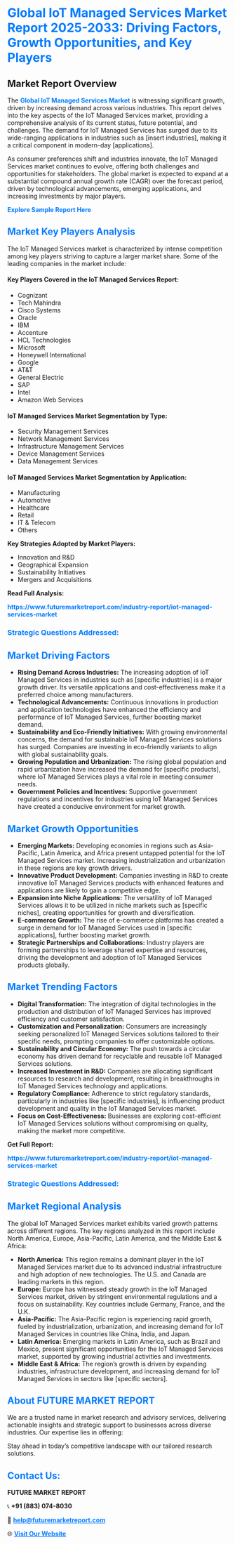 <h1 style="color: #007BFF;">Global IoT Managed Services Market Report 2025-2033: Driving Factors, Growth Opportunities, and Key Players</h1>

<section id="overview">
<h2>Market Report Overview</h2>
<p>The <a href="https://www.futuremarketreport.com/industry-report/iot-managed-services-market" style="color: #007BFF; text-decoration: none;"><strong>Global IoT Managed Services Market</strong></a> is witnessing significant growth, driven by increasing demand across various industries. This report delves into the key aspects of the IoT Managed Services market, providing a comprehensive analysis of its current status, future potential, and challenges. The demand for IoT Managed Services has surged due to its wide-ranging applications in industries such as [insert industries], making it a critical component in modern-day [applications].</p>
<p>As consumer preferences shift and industries innovate, the IoT Managed Services market continues to evolve, offering both challenges and opportunities for stakeholders. The global market is expected to expand at a substantial compound annual growth rate (CAGR) over the forecast period, driven by technological advancements, emerging applications, and increasing investments by major players.</p>
</section>

<section id="overview">
<p><a href="https://www.futuremarketreport.com/request-sample/reportId=46620" style="color: #007BFF; text-decoration: none;"><strong>Explore Sample Report Here</strong></a></p>
</section>

<section id="key-players">
<h2 style="color: #007BFF;">Market Key Players Analysis</h2>
<p>The IoT Managed Services market is characterized by intense competition among key players striving to capture a larger market share. Some of the leading companies in the market include:</p>
<h4>Key Players Covered in the IoT Managed Services Report:</h4>
<ul><li>Cognizant</li><li>Tech Mahindra</li><li>Cisco Systems</li><li>Oracle</li><li>IBM</li><li>Accenture</li><li>HCL Technologies</li><li>Microsoft</li><li>Honeywell International</li><li>Google</li><li>AT&amp;T</li><li>General Electric</li><li>SAP</li><li>Intel</li><li>Amazon Web Services</li></ul>
<h4>IoT Managed Services Market Segmentation by Type:</h4>
<ul><li>Security Management Services</li><li>Network Management Services</li><li>Infrastructure Management Services</li><li>Device Management Services</li><li>Data Management Services</li></ul>

<h4>IoT Managed Services Market Segmentation by Application:</h4>
<ul><li>Manufacturing</li><li>Automotive</li><li>Healthcare</li><li>Retail</li><li>IT &amp; Telecom</li><li>Others</li></ul>
<p><strong>Key Strategies Adopted by Market Players:</strong></p>
<ul>
<li>Innovation and R&D</li>
<li>Geographical Expansion</li>
<li>Sustainability Initiatives</li>
<li>Mergers and Acquisitions</li>
</ul>
</section>

<section>
<p><strong>Read Full Analysis: </strong></p><a href="https://www.futuremarketreport.com/industry-report/iot-managed-services-market" style="color: #007BFF; text-decoration: none;"><strong>https://www.futuremarketreport.com/industry-report/iot-managed-services-market</strong></a>
<h3 style="color: #007BFF;">Strategic Questions Addressed:</h3>
</section>

<section id="driving-factors">
<h2 style="color: #007BFF;">Market Driving Factors</h2>
<ul>
<li><strong>Rising Demand Across Industries:</strong> The increasing adoption of IoT Managed Services in industries such as [specific industries] is a major growth driver. Its versatile applications and cost-effectiveness make it a preferred choice among manufacturers.</li>
<li><strong>Technological Advancements:</strong> Continuous innovations in production and application technologies have enhanced the efficiency and performance of IoT Managed Services, further boosting market demand.</li>
<li><strong>Sustainability and Eco-Friendly Initiatives:</strong> With growing environmental concerns, the demand for sustainable IoT Managed Services solutions has surged. Companies are investing in eco-friendly variants to align with global sustainability goals.</li>
<li><strong>Growing Population and Urbanization:</strong> The rising global population and rapid urbanization have increased the demand for [specific products], where IoT Managed Services plays a vital role in meeting consumer needs.</li>
<li><strong>Government Policies and Incentives:</strong> Supportive government regulations and incentives for industries using IoT Managed Services have created a conducive environment for market growth.</li>
</ul>
</section>

<section id="growth-opportunities">
<h2 style="color: #007BFF;">Market Growth Opportunities</h2>
<ul>
<li><strong>Emerging Markets:</strong> Developing economies in regions such as Asia-Pacific, Latin America, and Africa present untapped potential for the IoT Managed Services market. Increasing industrialization and urbanization in these regions are key growth drivers.</li>
<li><strong>Innovative Product Development:</strong> Companies investing in R&D to create innovative IoT Managed Services products with enhanced features and applications are likely to gain a competitive edge.</li>
<li><strong>Expansion into Niche Applications:</strong> The versatility of IoT Managed Services allows it to be utilized in niche markets such as [specific niches], creating opportunities for growth and diversification.</li>
<li><strong>E-commerce Growth:</strong> The rise of e-commerce platforms has created a surge in demand for IoT Managed Services used in [specific applications], further boosting market growth.</li>
<li><strong>Strategic Partnerships and Collaborations:</strong> Industry players are forming partnerships to leverage shared expertise and resources, driving the development and adoption of IoT Managed Services products globally.</li>
</ul>
</section>

<section id="trending-factors">
<h2 style="color: #007BFF;">Market Trending Factors</h2>
<ul>
<li><strong>Digital Transformation:</strong> The integration of digital technologies in the production and distribution of IoT Managed Services has improved efficiency and customer satisfaction.</li>
<li><strong>Customization and Personalization:</strong> Consumers are increasingly seeking personalized IoT Managed Services solutions tailored to their specific needs, prompting companies to offer customizable options.</li>
<li><strong>Sustainability and Circular Economy:</strong> The push towards a circular economy has driven demand for recyclable and reusable IoT Managed Services solutions.</li>
<li><strong>Increased Investment in R&D:</strong> Companies are allocating significant resources to research and development, resulting in breakthroughs in IoT Managed Services technology and applications.</li>
<li><strong>Regulatory Compliance:</strong> Adherence to strict regulatory standards, particularly in industries like [specific industries], is influencing product development and quality in the IoT Managed Services market.</li>
<li><strong>Focus on Cost-Effectiveness:</strong> Businesses are exploring cost-efficient IoT Managed Services solutions without compromising on quality, making the market more competitive.</li>
</ul>
</section>

<section>
<p><strong>Get Full Report: </strong></p><a href="https://www.futuremarketreport.com/industry-report/iot-managed-services-market" style="color: #007BFF; text-decoration: none;"><strong>https://www.futuremarketreport.com/industry-report/iot-managed-services-market</strong></a>
<h3 style="color: #007BFF;">Strategic Questions Addressed:</h3>
</section>


<section id="regional-analysis">
<h2 style="color: #007BFF;">Market Regional Analysis</h2>
<p>The global IoT Managed Services market exhibits varied growth patterns across different regions. The key regions analyzed in this report include North America, Europe, Asia-Pacific, Latin America, and the Middle East & Africa:</p>
<ul>
<li><strong>North America:</strong> This region remains a dominant player in the IoT Managed Services market due to its advanced industrial infrastructure and high adoption of new technologies. The U.S. and Canada are leading markets in this region.</li>
<li><strong>Europe:</strong> Europe has witnessed steady growth in the IoT Managed Services market, driven by stringent environmental regulations and a focus on sustainability. Key countries include Germany, France, and the U.K.</li>
<li><strong>Asia-Pacific:</strong> The Asia-Pacific region is experiencing rapid growth, fueled by industrialization, urbanization, and increasing demand for IoT Managed Services in countries like China, India, and Japan.</li>
<li><strong>Latin America:</strong> Emerging markets in Latin America, such as Brazil and Mexico, present significant opportunities for the IoT Managed Services market, supported by growing industrial activities and investments.</li>
<li><strong>Middle East & Africa:</strong> The region’s growth is driven by expanding industries, infrastructure development, and increasing demand for IoT Managed Services in sectors like [specific sectors].</li>
</ul>
</section>

<footer>
<h2 style="color: #007BFF;">About FUTURE MARKET REPORT</h2>
<p>We are a trusted name in market research and advisory services, delivering actionable insights and strategic support to businesses across diverse industries. Our expertise lies in offering:</p>

<p>Stay ahead in today’s competitive landscape with our tailored research solutions.</p>

<h2 style="color: #007BFF;">Contact Us:</h2>
<p><strong>FUTURE MARKET REPORT</strong></p>
<p>📞 <strong>+91 (883) 074-8030</strong></p>
<p>📧 <strong><a href="mailto:help@futuremarketreport.com" style="color: #007BFF;">help@futuremarketreport.com</a></strong></p>
<p>🌐 <strong><a href="https://www.futuremarketreport.com/" style="color: #007BFF;">Visit Our Website</a></strong></p>
</footer>